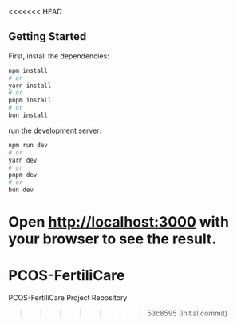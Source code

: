 <<<<<<< HEAD
## Getting Started

First, install the dependencies:

```bash
npm install
# or
yarn install
# or
pnpm install
# or
bun install
```


run the development server:

```bash
npm run dev
# or
yarn dev
# or
pnpm dev
# or
bun dev
```

Open [http://localhost:3000](http://localhost:3000) with your browser to see the result.
=======
# PCOS-FertiliCare
PCOS-FertiliCare Project Repository 
>>>>>>> 53c8595 (Initial commit)
